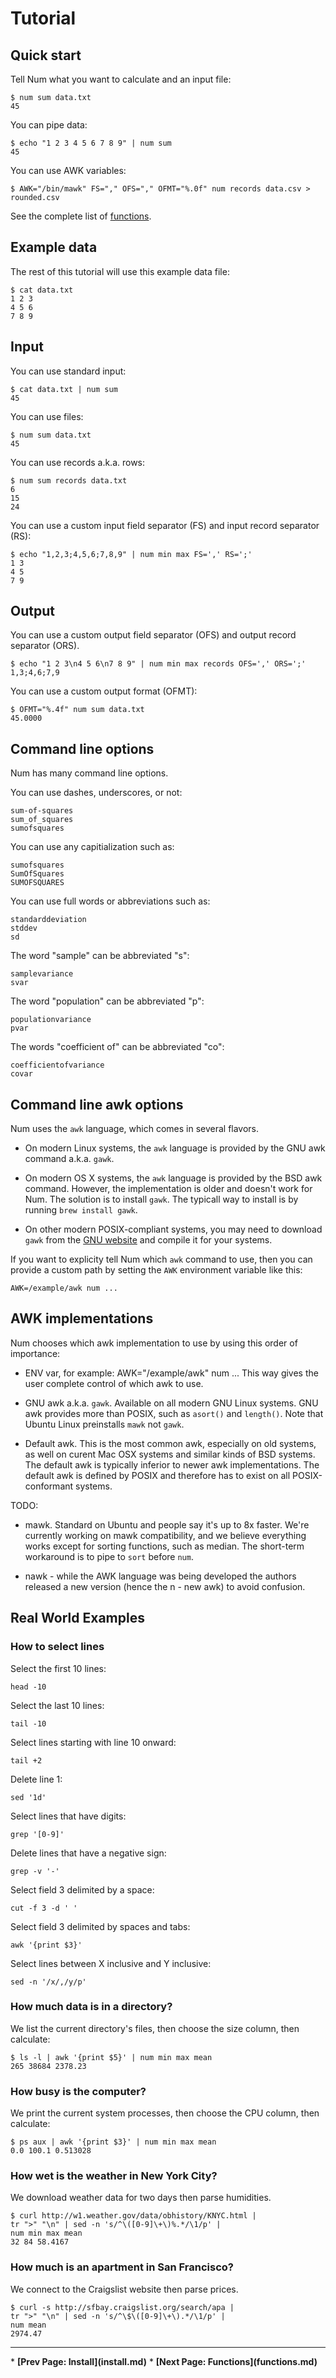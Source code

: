 # Tutorial

## Quick start

Tell Num what you want to calculate and an input file:

    $ num sum data.txt
    45

You can pipe data:

    $ echo "1 2 3 4 5 6 7 8 9" | num sum
    45

You can use AWK variables:

    $ AWK="/bin/mawk" FS="," OFS="," OFMT="%.0f" num records data.csv > rounded.csv


See the complete list of [functions](functions.md).

## Example data

The rest of this tutorial will use this example data file:

    $ cat data.txt
    1 2 3
    4 5 6
    7 8 9


## Input

You can use standard input:

    $ cat data.txt | num sum
    45

You can use files:

    $ num sum data.txt
    45


You can use records a.k.a. rows:

    $ num sum records data.txt
    6
    15
    24


You can use a custom input field separator (FS) and input record separator (RS):

    $ echo "1,2,3;4,5,6;7,8,9" | num min max FS=',' RS=';'
    1 3
    4 5
    7 9


## Output

You can use a custom output field separator (OFS) and output record separator (ORS).

    $ echo "1 2 3\n4 5 6\n7 8 9" | num min max records OFS=',' ORS=';'
    1,3;4,6;7,9


You can use a custom output format (OFMT):

    $ OFMT="%.4f" num sum data.txt
    45.0000


## Command line options

Num has many command line options.

You can use dashes, underscores, or not:

    sum-of-squares
    sum_of_squares
    sumofsquares

You can use any capitialization such as:

    sumofsquares
    SumOfSquares
    SUMOFSQUARES

You can use full words or abbreviations such as:

    standarddeviation
    stddev
    sd

The word "sample" can be abbreviated "s":

    samplevariance
    svar

The word "population" can be abbreviated "p":

    populationvariance
    pvar

The words "coefficient of" can be abbreviated "co":

    coefficientofvariance
    covar


## Command line awk options

Num uses the `awk` language, which comes in several flavors.

  * On modern Linux systems, the `awk` language is provided by the GNU awk command a.k.a. `gawk`.

  * On modern OS X systems, the `awk` language is provided by the BSD awk command. However, the implementation is older and doesn't work for Num. The solution is to install `gawk`. The typicall way to install is by running `brew install gawk`.

  * On other modern POSIX-compliant systems, you may need to download `gawk` from the [GNU website](http://gnu.org) and compile it for your systems.

If you want to explicity tell Num which `awk` command to use, then you can provide a custom path by setting the `AWK` environment variable like this:

    AWK=/example/awk num ...



## AWK implementations

Num chooses which awk implementation to use by using this order of importance:

  * ENV var, for example: AWK="/example/awk" num ...
    This way gives the user complete control of which awk to use.

  * GNU awk a.k.a. `gawk`. Available on all modern GNU Linux systems.
    GNU awk provides more than POSIX, such as `asort()` and `length()`.
    Note that Ubuntu Linux preinstalls `mawk` not `gawk`.

  * Default awk. This is the most common awk, especially on old systems,
    as well on curent Mac OSX systems and similar kinds of BSD systems.
    The default awk is typically inferior to newer awk implementations.
    The default awk is defined by POSIX and therefore has to exist on
    all POSIX-conformant systems.

TODO:

  * mawk. Standard on Ubuntu and people say it's up to 8x faster.
    We're currently working on mawk compatibility, and we believe
    everything works except for sorting functions, such as median.
    The short-term workaround is to pipe to `sort` before `num`.

  * nawk - while the AWK language was being developed the authors
    released a new version (hence the n - new awk) to avoid confusion.


## Real World Examples


###  How to select lines

Select the first 10 lines:

    head -10

Select the last 10 lines:

    tail -10

Select lines starting with line 10 onward:

    tail +2

Delete line 1:

    sed '1d'

Select lines that have digits:

    grep '[0-9]'

Delete lines that have a negative sign:

    grep -v '-'

Select field 3 delimited by a space:

    cut -f 3 -d ' '

Select field 3 delimited by spaces and tabs:

    awk '{print $3}'

Select lines between X inclusive and Y inclusive:

    sed -n '/x/,/y/p'


### How much data is in a directory?

We list the current directory's files,
then choose the size column, then calculate:

    $ ls -l | awk '{print $5}' | num min max mean
    265 38684 2378.23


### How busy is the computer?

We print the current system processes,
then choose the CPU column, then calculate:

    $ ps aux | awk '{print $3}' | num min max mean
    0.0 100.1 0.513028


### How wet is the weather in New York City?

We download weather data for two days then parse humidities.

    $ curl http://w1.weather.gov/data/obhistory/KNYC.html |
    tr ">" "\n" | sed -n 's/^\([0-9]\+\)%.*/\1/p' |
    num min max mean
    32 84 58.4167


### How much is an apartment in San Francisco?

We connect to the Craigslist website then parse prices.

    $ curl -s http://sfbay.craigslist.org/search/apa |
    tr ">" "\n" | sed -n 's/^\$\([0-9]\+\).*/\1/p' |
    num mean
    2974.47


<p><hr><nav>
* <b>[Prev Page: Install](install.md)</b>
* <b>[Next Page: Functions](functions.md)</b>
</nav>
